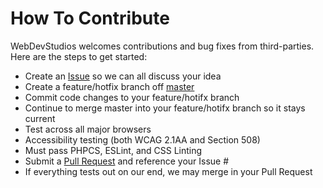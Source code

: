 # How To Contribute

WebDevStudios welcomes contributions and bug fixes from third-parties. Here are the steps to get started:

-   Create an [Issue](https://github.com/WebDevStudios/wds-block-starter/issues) so we can all discuss your idea
-   Create a feature/hotfix branch off [master](https://github.com/WebDevStudios/wds-block-starter/tree/master)
-   Commit code changes to your feature/hotifx branch
-   Continue to merge master into your feature/hotifx branch so it stays current
-   Test across all major browsers
-   Accessibility testing (both WCAG 2.1AA and Section 508)
-   Must pass PHPCS, ESLint, and CSS Linting
-   Submit a [Pull Request](https://github.com/WebDevStudios/wds-block-starter/pulls) and reference your Issue #
-   If everything tests out on our end, we may merge in your Pull Request
